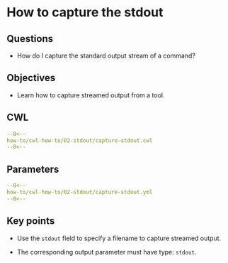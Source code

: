 # How to capture the stdout

## Questions

- How do I capture the standard output stream of a command?

## Objectives

- Learn how to capture streamed output from a tool.

## CWL

```yaml linenums="1" hl_lines="46 64-69"
--8<--
how-to/cwl-how-to/02-stdout/capture-stdout.cwl
--8<--
```

## Parameters 

```yaml
--8<--
how-to/cwl-how-to/02-stdout/capture-stdout.yml
--8<--
```

## Key points

- Use the `stdout` field to specify a filename to capture streamed output.

- The corresponding output parameter must have type: `stdout`.